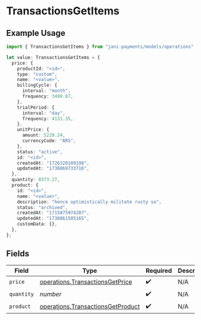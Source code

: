 # TransactionsGetItems

## Example Usage

```typescript
import { TransactionsGetItems } from "jani-payments/models/operations";

let value: TransactionsGetItems = {
  price: {
    productId: "<id>",
    type: "custom",
    name: "<value>",
    billingCycle: {
      interval: "month",
      frequency: 3490.87,
    },
    trialPeriod: {
      interval: "day",
      frequency: 4131.35,
    },
    unitPrice: {
      amount: 5228.24,
      currencyCode: "ARS",
    },
    status: "active",
    id: "<id>",
    createdAt: "1726328109198",
    updatedAt: "1738869733716",
  },
  quantity: 8373.27,
  product: {
    id: "<id>",
    name: "<value>",
    description: "hence optimistically militate rusty so",
    status: "archived",
    createdAt: "1715875974207",
    updatedAt: "1738861505165",
    customData: {},
  },
};
```

## Fields

| Field                                                                                  | Type                                                                                   | Required                                                                               | Description                                                                            |
| -------------------------------------------------------------------------------------- | -------------------------------------------------------------------------------------- | -------------------------------------------------------------------------------------- | -------------------------------------------------------------------------------------- |
| `price`                                                                                | [operations.TransactionsGetPrice](../../models/operations/transactionsgetprice.md)     | :heavy_check_mark:                                                                     | N/A                                                                                    |
| `quantity`                                                                             | *number*                                                                               | :heavy_check_mark:                                                                     | N/A                                                                                    |
| `product`                                                                              | [operations.TransactionsGetProduct](../../models/operations/transactionsgetproduct.md) | :heavy_check_mark:                                                                     | N/A                                                                                    |